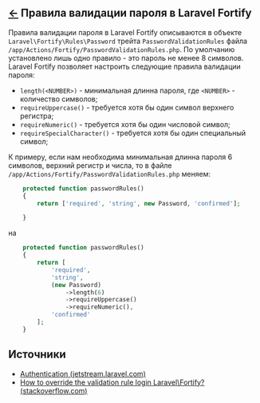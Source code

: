 [&larr;](readme.md "Laravel") Правила валидации пароля в Laravel Fortify
------------------------------------------------------------------------

Правила валидации пароля в Laravel Fortify описываются в объекте `Laravel\Fortify\Rules\Password` трейта `PasswordValidationRules` файла `/app/Actions/Fortify/PasswordValidationRules.php`. По умолчанию установлено лишь одно правило - это пароль не менее 8 символов. Laravel Fortify позволяет настроить следующие правила валидации пароля:

- `length(<NUMBER>)` - минимальная длинна пароля, где `<NUMBER>` - количество символов;
- `requireUppercase()` - требуется хотя бы один символ верхнего регистра;
- `requireNumeric()` - требуется хотя бы один числовой символ;
- `requireSpecialCharacter()` - требуется хотя бы один специальный символ;

К примеру, если нам необходима минимальная длинна пароля 6 символов, верхний регистр и числа, то в файле `/app/Actions/Fortify/PasswordValidationRules.php` меняем:

```php
    protected function passwordRules()
    {
        return ['required', 'string', new Password, 'confirmed'];

    }
```

на

```php
    protected function passwordRules()
    {
        return [
            'required',
            'string',
            (new Password)
                ->length(6)
                ->requireUppercase()
                ->requireNumeric(),
            'confirmed'
        ];
    }
```

<a name="sources"></a>
## Источники

- [Authentication (jetstream.laravel.com)](https://jetstream.laravel.com/1.x/features/authentication.html#password-validation-rules)
- [How to override the validation rule login Laravel\Fortify? (stackoverflow.com)](https://stackoverflow.com/a/65268872)
